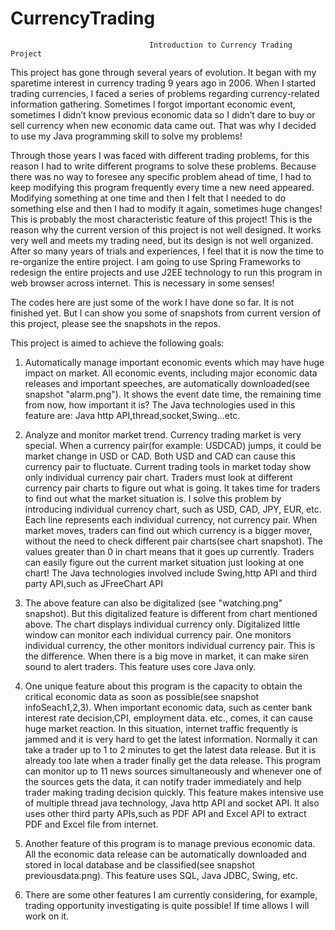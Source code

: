 # CurrencyTrading

                                   Introduction to Currency Trading Project
                                   
This project has gone through several years of evolution. It began with my sparetime interest in currency trading 9 years ago in 2006. When I started trading currencies, I faced a series of problems regarding currency-related information gathering. Sometimes I forgot important economic event, sometimes I didn’t know previous economic data so I didn’t dare to buy or sell currency when new economic data came out. That was why I decided to use my Java programming skill to solve my problems!

Through those years I was faced with different trading problems, for this reason I had to write different programs to solve these problems. Because there was no way to foresee any specific problem ahead of time, I had to keep modifying this program frequently every time a new need appeared. Modifying something at one time and then I felt that I needed to do something else and then I had to modify it again, sometimes huge changes! This is probably the most characteristic feature of this project! This is the reason why the current version of this project is not well designed. It works very well and meets my trading need, but its design is not well organized. After so many years of trials and experiences, I feel that it is now the time to re-organize the entire project. I am going to use Spring Frameworks to redesign the entire projects and use J2EE technology to run this program in web browser across internet. This is necessary in some senses!

The codes here are just some of the work I have done so far. It is not finished yet. But I can show you some of snapshots from current version of this project, please see the snapshots in the repos.

This project is aimed to achieve the following goals:

1. Automatically manage important economic events which may have huge impact on market. All economic events, including major economic data releases and important speeches, are automatically downloaded(see snapshot "alarm.png"). It shows the event date time, the remaining time from now, how important it is? The Java technologies used in this feature are: Java http API,thread,socket,Swing...etc.

2. Analyze and monitor market trend. Currency trading market is very special. When a currency pair(for example: USDCAD) jumps, it could be market change in USD or CAD. Both USD and CAD can cause this currency pair to fluctuate. Current trading tools in market today show only individual currency pair chart. Traders must look at different currency pair charts to figure out what is going. It takes time for traders to find out what the market situation is. I solve this problem by introducing individual currency chart, such as USD, CAD, JPY, EUR, etc. Each line represents each individual currency, not currency pair. When market moves, traders can find out which currency is a bigger mover, without the need to check different pair charts(see chart snapshot). The values greater than 0 in chart means that it goes up currently. Traders can easily figure out the current market situation just looking at one chart! The Java technologies involved include Swing,http API and third party API,such as JFreeChart API

3. The above feature can also be digitalized (see "watching.png" snapshot). But this digitalized feature is different from chart mentioned above. The chart displays individual currency only. Digitalized little window can monitor each individual currency pair. One monitors individual currency, the other monitors individual currency pair. This is the difference. When there is a big move in market, it can make siren sound to alert traders. This feature uses core Java only.

4. One unique feature about this program is the capacity to obtain the critical economic data as soon as possible(see snapshot infoSeach1,2,3). When important economic data, such as center bank interest rate decision,CPI, employment data. etc., comes, it can cause huge market reaction. In this situation, internet traffic frequently is jammed and it is very hard to get the latest information. Normally it can take a trader up to 1 to 2 minutes to get the latest data release. But it is already too late when a trader finally get the data release. This program can monitor up to 11 news sources simultaneously and whenever one of the sources gets the data, it can notify trader immediately and help trader making trading decision quickly. This feature makes intensive use of multiple thread java technology, Java http API and socket API. It also uses other third party APIs,such as PDF API and Excel API to extract PDF and Excel file from internet.

5. Another feature of this program is to manage previous economic data. All the economic data release can be automatically downloaded and stored in local database and be classified(see snapshot previousdata.png). This feature uses SQL, Java JDBC, Swing, etc.

6. There are some other features I am currently considering, for example, trading opportunity investigating is quite possible! If time allows I will work on it.
